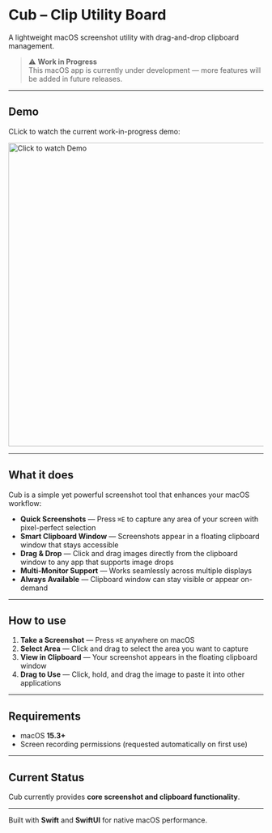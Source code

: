 # Cub – Clip Utility Board

A lightweight macOS screenshot utility with drag-and-drop clipboard management.

> ⚠️ **Work in Progress**  
> This macOS app is currently under development — more features will be added in future releases.

---

## Demo
CLick to watch the current work-in-progress demo:

<a href="assets/Cub_Demo1_720p.mov">
  <img src="assets/Cub_Thumbnail.png" alt="Click to watch Demo" width="600">
</a>

---

## What it does

Cub is a simple yet powerful screenshot tool that enhances your macOS workflow:

- **Quick Screenshots** — Press `⌘E` to capture any area of your screen with pixel-perfect selection  
- **Smart Clipboard Window** — Screenshots appear in a floating clipboard window that stays accessible  
- **Drag & Drop** — Click and drag images directly from the clipboard window to any app that supports image drops  
- **Multi-Monitor Support** — Works seamlessly across multiple displays  
- **Always Available** — Clipboard window can stay visible or appear on-demand  

---

## How to use

1. **Take a Screenshot** — Press `⌘E` anywhere on macOS  
2. **Select Area** — Click and drag to select the area you want to capture  
3. **View in Clipboard** — Your screenshot appears in the floating clipboard window  
4. **Drag to Use** — Click, hold, and drag the image to paste it into other applications  

---

## Requirements

- macOS **15.3+**  
- Screen recording permissions (requested automatically on first use)  

---

## Current Status

Cub currently provides **core screenshot and clipboard functionality**.

---

Built with **Swift** and **SwiftUI** for native macOS performance.
